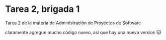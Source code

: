 # Tarea 2, brigada 1
Tarea 2 de la materia de Administración de Proyectos de Software

claramente agregue mucho código nuevo, así que hay una nueva version 😽
